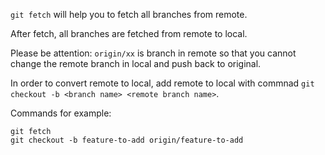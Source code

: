 `git fetch` will help you to fetch all branches from remote.  

After fetch, all branches are fetched from remote to local.  

Please be attention: `origin/xx` is branch in remote so that you cannot change the remote branch in local and push back to original. 

In order to convert remote to local, add remote to local with commnad `git checkout -b <branch name> <remote branch name>`. 

Commands for example:
```
git fetch
git checkout -b feature-to-add origin/feature-to-add
```
